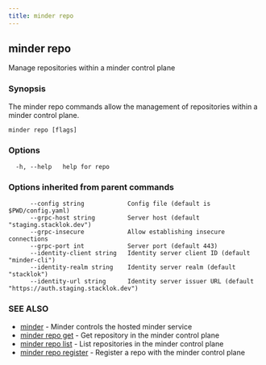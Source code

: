```yaml
---
title: minder repo
---
```

## minder repo

Manage repositories within a minder control plane

### Synopsis

The minder repo commands allow the management of repositories within a 
minder control plane.

```
minder repo [flags]
```

### Options

```
  -h, --help   help for repo
```

### Options inherited from parent commands

```
      --config string            Config file (default is $PWD/config.yaml)
      --grpc-host string         Server host (default "staging.stacklok.dev")
      --grpc-insecure            Allow establishing insecure connections
      --grpc-port int            Server port (default 443)
      --identity-client string   Identity server client ID (default "minder-cli")
      --identity-realm string    Identity server realm (default "stacklok")
      --identity-url string      Identity server issuer URL (default "https://auth.staging.stacklok.dev")
```

### SEE ALSO

* [minder](minder.md)	 - Minder controls the hosted minder service
* [minder repo get](minder_repo_get.md)	 - Get repository in the minder control plane
* [minder repo list](minder_repo_list.md)	 - List repositories in the minder control plane
* [minder repo register](minder_repo_register.md)	 - Register a repo with the minder control plane

